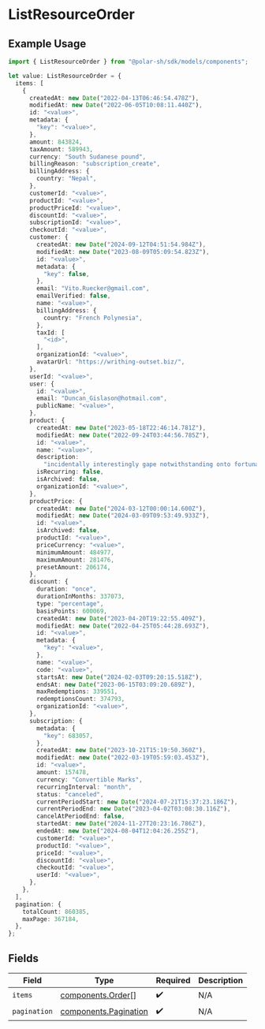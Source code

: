 # ListResourceOrder

## Example Usage

```typescript
import { ListResourceOrder } from "@polar-sh/sdk/models/components";

let value: ListResourceOrder = {
  items: [
    {
      createdAt: new Date("2022-04-13T06:46:54.478Z"),
      modifiedAt: new Date("2022-06-05T10:08:11.440Z"),
      id: "<value>",
      metadata: {
        "key": "<value>",
      },
      amount: 843824,
      taxAmount: 589943,
      currency: "South Sudanese pound",
      billingReason: "subscription_create",
      billingAddress: {
        country: "Nepal",
      },
      customerId: "<value>",
      productId: "<value>",
      productPriceId: "<value>",
      discountId: "<value>",
      subscriptionId: "<value>",
      checkoutId: "<value>",
      customer: {
        createdAt: new Date("2024-09-12T04:51:54.984Z"),
        modifiedAt: new Date("2023-08-09T05:09:54.823Z"),
        id: "<value>",
        metadata: {
          "key": false,
        },
        email: "Vito.Ruecker@gmail.com",
        emailVerified: false,
        name: "<value>",
        billingAddress: {
          country: "French Polynesia",
        },
        taxId: [
          "<id>",
        ],
        organizationId: "<value>",
        avatarUrl: "https://writhing-outset.biz/",
      },
      userId: "<value>",
      user: {
        id: "<value>",
        email: "Duncan_Gislason@hotmail.com",
        publicName: "<value>",
      },
      product: {
        createdAt: new Date("2023-05-18T22:46:14.781Z"),
        modifiedAt: new Date("2022-09-24T03:44:56.785Z"),
        id: "<value>",
        name: "<value>",
        description:
          "incidentally interestingly gape notwithstanding onto fortunately per",
        isRecurring: false,
        isArchived: false,
        organizationId: "<value>",
      },
      productPrice: {
        createdAt: new Date("2024-03-12T00:00:14.600Z"),
        modifiedAt: new Date("2024-03-09T09:53:49.933Z"),
        id: "<value>",
        isArchived: false,
        productId: "<value>",
        priceCurrency: "<value>",
        minimumAmount: 484977,
        maximumAmount: 281476,
        presetAmount: 206174,
      },
      discount: {
        duration: "once",
        durationInMonths: 337073,
        type: "percentage",
        basisPoints: 600069,
        createdAt: new Date("2023-04-20T19:22:55.409Z"),
        modifiedAt: new Date("2022-04-25T05:44:28.693Z"),
        id: "<value>",
        metadata: {
          "key": "<value>",
        },
        name: "<value>",
        code: "<value>",
        startsAt: new Date("2024-02-03T09:20:15.518Z"),
        endsAt: new Date("2023-06-15T03:09:20.689Z"),
        maxRedemptions: 339551,
        redemptionsCount: 374793,
        organizationId: "<value>",
      },
      subscription: {
        metadata: {
          "key": 683057,
        },
        createdAt: new Date("2023-10-21T15:19:50.360Z"),
        modifiedAt: new Date("2022-03-19T05:59:03.453Z"),
        id: "<value>",
        amount: 157478,
        currency: "Convertible Marks",
        recurringInterval: "month",
        status: "canceled",
        currentPeriodStart: new Date("2024-07-21T15:37:23.186Z"),
        currentPeriodEnd: new Date("2023-04-02T03:08:30.116Z"),
        cancelAtPeriodEnd: false,
        startedAt: new Date("2024-11-27T20:23:16.786Z"),
        endedAt: new Date("2024-08-04T12:04:26.255Z"),
        customerId: "<value>",
        productId: "<value>",
        priceId: "<value>",
        discountId: "<value>",
        checkoutId: "<value>",
        userId: "<value>",
      },
    },
  ],
  pagination: {
    totalCount: 860385,
    maxPage: 367184,
  },
};
```

## Fields

| Field                                                          | Type                                                           | Required                                                       | Description                                                    |
| -------------------------------------------------------------- | -------------------------------------------------------------- | -------------------------------------------------------------- | -------------------------------------------------------------- |
| `items`                                                        | [components.Order](../../models/components/order.md)[]         | :heavy_check_mark:                                             | N/A                                                            |
| `pagination`                                                   | [components.Pagination](../../models/components/pagination.md) | :heavy_check_mark:                                             | N/A                                                            |